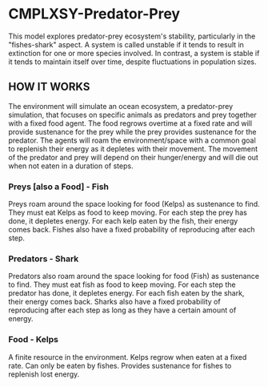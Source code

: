 # CMPLXSY-Predator-Prey

This model explores predator-prey ecosystem's stability, particularly in the "fishes-shark" aspect. A system is called unstable if it tends to result in extinction for one or more species involved. In contrast, a system is stable if it tends to maintain itself over time, despite fluctuations in population sizes.

## HOW IT WORKS

The environment will simulate an ocean ecosystem, a predator-prey simulation, that focuses on specific animals as predators and prey together with a fixed food agent. The food regrows overtime at a fixed rate and will provide sustenance for the prey while the prey provides sustenance for the predator. The agents will roam the environment/space with a common goal to replenish their energy as it depletes with their movement. The movement of the predator and prey will depend on their hunger/energy and will die out when not eaten in a duration of steps.

### Preys [also a Food] - Fish 
Preys roam around the space looking for food (Kelps) as sustenance to find. They must eat Kelps as food to keep moving. For each step the prey has done, it depletes energy. For each kelp eaten by the fish, their energy comes back. Fishes also have a fixed probability of reproducing after each step.

### Predators - Shark
Predators also roam around the space looking for food (Fish) as sustenance to find. They must eat fish as food to keep moving. For each step the predator has done, it depletes energy. For each fish eaten by the shark, their energy comes back. Sharks also have a fixed probability of reproducing after each step as long as they have a certain amount of energy.

### Food - Kelps
A finite resource in the environment. Kelps regrow when eaten at a fixed rate. Can only be eaten by fishes. Provides sustenance for fishes to replenish lost energy.
